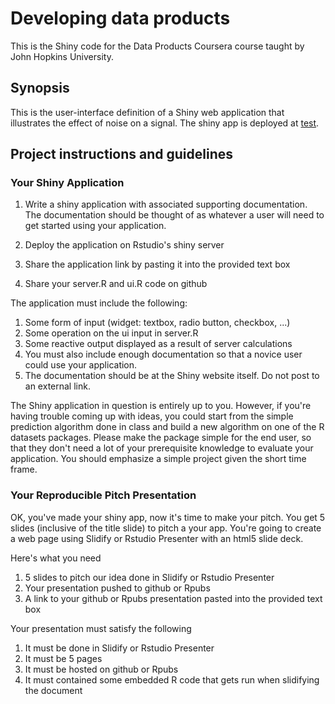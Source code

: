 # Developing data products

This is the Shiny code for the Data Products Coursera course taught by
John Hopkins University.

## Synopsis

This is the user-interface definition of a Shiny web application that
illustrates the effect of noise on a signal. The shiny app is deployed
at [test](test.com).

## Project instructions and guidelines

### Your Shiny Application
1. Write a shiny application with associated supporting
   documentation. The documentation should be thought of as whatever a
   user will need to get started using your application.

1. Deploy the application on Rstudio's shiny server
1. Share the application link by pasting it into the provided text box
1. Share your server.R and ui.R code on github


The application must include the following:

1. Some form of input (widget: textbox, radio button, checkbox, ...)
1. Some operation on the ui input in server.R
1. Some reactive output displayed as a result of server calculations
1. You must also include enough documentation so that a novice user could use your application.
1. The documentation should be at the Shiny website itself. Do not post to an external link.

The Shiny application in question is entirely up to you. However, if
you're having trouble coming up with ideas, you could start from the
simple prediction algorithm done in class and build a new algorithm on
one of the R datasets packages. Please make the package simple for the
end user, so that they don't need a lot of your prerequisite knowledge
to evaluate your application. You should emphasize a simple project
given the short time frame.


### Your Reproducible Pitch Presentation

OK, you've made your shiny app, now it's time to make your pitch. You
get 5 slides (inclusive of the title slide) to pitch a your
app. You're going to create a web page using Slidify or Rstudio
Presenter with an html5 slide deck.

Here's what you need

1. 5 slides to pitch our idea done in Slidify or Rstudio Presenter
1. Your presentation pushed to github or Rpubs
1. A link to your github or Rpubs presentation pasted into the provided text box

Your presentation must satisfy the following

1. It must be done in Slidify or Rstudio Presenter
1. It must be 5 pages
1. It must be hosted on github or Rpubs
1. It must contained some embedded R code that gets run when slidifying the document
